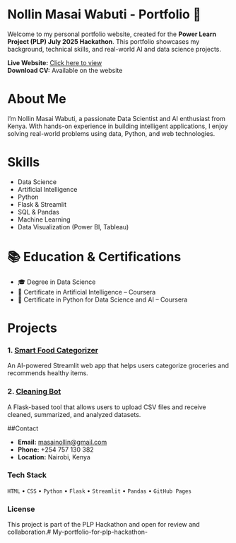 # Nollin Masai Wabuti - Portfolio 🚀

Welcome to my personal portfolio website, created for the **Power Learn Project (PLP) July 2025 Hackathon**. This portfolio showcases my background, technical skills, and real-world AI and data science projects.

 **Live Website:** [Click here to view](https://your-username.github.io/nollin-portfolio/)  
 **Download CV:** Available on the website

#  About Me
I’m Nollin Masai Wabuti, a passionate Data Scientist and AI enthusiast from Kenya. With hands-on experience in building intelligent applications, I enjoy solving real-world problems using data, Python, and web technologies.

# Skills
- Data Science
- Artificial Intelligence
- Python
- Flask & Streamlit
- SQL & Pandas
- Machine Learning
- Data Visualization (Power BI, Tableau)

# 📚 Education & Certifications
- 🎓 Degree in Data Science  
- 📜 Certificate in Artificial Intelligence – Coursera  
- 📜 Certificate in Python for Data Science and AI – Coursera  



# Projects

### 1. [Smart Food Categorizer](https://smart-grocery-adviso-9fqgsj5pret3tmbtycigvi.streamlit.app/)
An AI-powered Streamlit web app that helps users categorize groceries and recommends healthy items.

### 2. [Cleaning Bot](https://23ad87d4-ac48-45fe-92a9-9e0c7eed2ae2-00-1ev6b4t8dyoqy.spock.replit.dev/)
A Flask-based tool that allows users to upload CSV files and receive cleaned, summarized, and analyzed datasets.


##Contact
- **Email:** masainollin@gmail.com  
- **Phone:** +254 757 130 382  
- **Location:** Nairobi, Kenya


###  Tech Stack
`HTML` • `CSS` • `Python` • `Flask` • `Streamlit` • `Pandas` • `GitHub Pages`

###  License
This project is part of the PLP Hackathon and open for review and collaboration.# My-portfolio-for-plp-hackathon-
